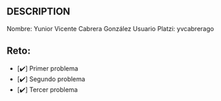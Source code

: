 ## DESCRIPTION

Nombre: Yunior Vicente Cabrera González
Usuario Platzi: yvcabrerago

## Reto:

- [✔️] Primer problema
- [✔️] Segundo problema
- [✔️] Tercer problema
